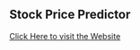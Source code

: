 ## Stock Price Predictor
[Click Here to visit the Website](https://real-time-stock-predictor.onrender.com)